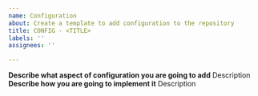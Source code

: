 ```yaml
---
name: Configuration
about: Create a template to add configuration to the repository
title: CONFIG - <TITLE>
labels: ''
assignees: ''

---
```


**Describe what aspect of configuration you are going to add**
Description
**Describe how you are going to implement it**
Description
